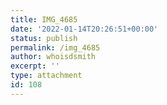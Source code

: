 ```yaml
---
title: IMG_4685
date: '2022-01-14T20:26:51+00:00'
status: publish
permalink: /img_4685
author: whoisdsmith
excerpt: ''
type: attachment
id: 108
---
```

<!DOCTYPE html PUBLIC "-//W3C//DTD HTML 4.0 Transitional//EN" "http://www.w3.org/TR/REC-html40/loose.dtd">
<?xml encoding="UTF-8">
